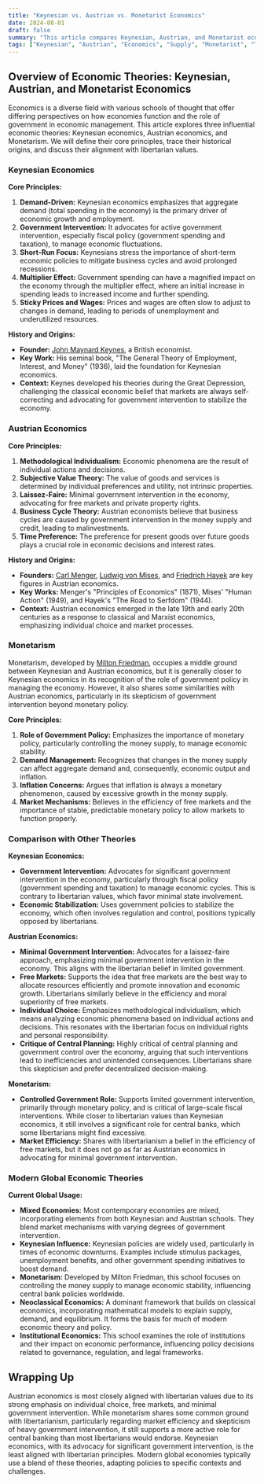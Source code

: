 ```yaml
---
title: "Keynesian vs. Austrian vs. Monetarist Economics" 
date: 2024-08-01
draft: false
summary: "This article compares Keynesian, Austrian, and Monetarist economic theories, discussing their core principles, historical origins, and key figures. It highlights Austrian economics as the closest to libertarian values and examines the influence of these theories on modern global economic policies."
tags: ["Keynesian", "Austrian", "Economics", "Supply", "Monetarist", "Theory"]
---
```


## Overview of Economic Theories: Keynesian, Austrian, and Monetarist Economics

Economics is a diverse field with various schools of thought that offer differing perspectives on how economies function and the role of government in economic management. This article explores three influential economic theories: Keynesian economics, Austrian economics, and Monetarism. We will define their core principles, trace their historical origins, and discuss their alignment with libertarian values.

### Keynesian Economics

**Core Principles:**

1. **Demand-Driven:** Keynesian economics emphasizes that aggregate demand (total spending in the economy) is the primary driver of economic growth and employment.
2. **Government Intervention:** It advocates for active government intervention, especially fiscal policy (government spending and taxation), to manage economic fluctuations.
3. **Short-Run Focus:** Keynesians stress the importance of short-term economic policies to mitigate business cycles and avoid prolonged recessions.
4. **Multiplier Effect:** Government spending can have a magnified impact on the economy through the multiplier effect, where an initial increase in spending leads to increased income and further spending.
5. **Sticky Prices and Wages:** Prices and wages are often slow to adjust to changes in demand, leading to periods of unemployment and underutilized resources.

**History and Origins:**

- **Founder:** [John Maynard Keynes](https://en.wikipedia.org/wiki/John_Maynard_Keynes), a British economist.
- **Key Work:** His seminal book, "The General Theory of Employment, Interest, and Money" (1936), laid the foundation for Keynesian economics.
- **Context:** Keynes developed his theories during the Great Depression, challenging the classical economic belief that markets are always self-correcting and advocating for government intervention to stabilize the economy.

### Austrian Economics

**Core Principles:**

1. **Methodological Individualism:** Economic phenomena are the result of individual actions and decisions.
2. **Subjective Value Theory:** The value of goods and services is determined by individual preferences and utility, not intrinsic properties.
3. **Laissez-Faire:** Minimal government intervention in the economy, advocating for free markets and private property rights.
4. **Business Cycle Theory:** Austrian economists believe that business cycles are caused by government intervention in the money supply and credit, leading to malinvestments.
5. **Time Preference:** The preference for present goods over future goods plays a crucial role in economic decisions and interest rates.

**History and Origins:**

- **Founders:** [Carl Menger](https://en.wikipedia.org/wiki/Carl_Menger), [Ludwig von Mises](https://en.wikipedia.org/wiki/Ludwig_von_Mises), and [Friedrich Hayek](https://en.wikipedia.org/wiki/Friedrich_Hayek) are key figures in Austrian economics.
- **Key Works:** Menger's "Principles of Economics" (1871), Mises' "Human Action" (1949), and Hayek's "The Road to Serfdom" (1944).
- **Context:** Austrian economics emerged in the late 19th and early 20th centuries as a response to classical and Marxist economics, emphasizing individual choice and market processes.

### Monetarism

Monetarism, developed by [Milton Friedman](https://en.wikipedia.org/wiki/Milton_Friedman), occupies a middle ground between Keynesian and Austrian economics, but it is generally closer to Keynesian economics in its recognition of the role of government policy in managing the economy. However, it also shares some similarities with Austrian economics, particularly in its skepticism of government intervention beyond monetary policy.

**Core Principles:**

1. **Role of Government Policy:** Emphasizes the importance of monetary policy, particularly controlling the money supply, to manage economic stability.
2. **Demand Management:** Recognizes that changes in the money supply can affect aggregate demand and, consequently, economic output and inflation.
3. **Inflation Concerns:** Argues that inflation is always a monetary phenomenon, caused by excessive growth in the money supply.
4. **Market Mechanisms:** Believes in the efficiency of free markets and the importance of stable, predictable monetary policy to allow markets to function properly.

### Comparison with Other Theories

**Keynesian Economics:**

- **Government Intervention:** Advocates for significant government intervention in the economy, particularly through fiscal policy (government spending and taxation) to manage economic cycles. This is contrary to libertarian values, which favor minimal state involvement.
- **Economic Stabilization:** Uses government policies to stabilize the economy, which often involves regulation and control, positions typically opposed by libertarians.

**Austrian Economics:**

- **Minimal Government Intervention:** Advocates for a laissez-faire approach, emphasizing minimal government intervention in the economy. This aligns with the libertarian belief in limited government.
- **Free Markets:** Supports the idea that free markets are the best way to allocate resources efficiently and promote innovation and economic growth. Libertarians similarly believe in the efficiency and moral superiority of free markets.
- **Individual Choice:** Emphasizes methodological individualism, which means analyzing economic phenomena based on individual actions and decisions. This resonates with the libertarian focus on individual rights and personal responsibility.
- **Critique of Central Planning:** Highly critical of central planning and government control over the economy, arguing that such interventions lead to inefficiencies and unintended consequences. Libertarians share this skepticism and prefer decentralized decision-making.

**Monetarism:**

- **Controlled Government Role:** Supports limited government intervention, primarily through monetary policy, and is critical of large-scale fiscal interventions. While closer to libertarian values than Keynesian economics, it still involves a significant role for central banks, which some libertarians might find excessive.
- **Market Efficiency:** Shares with libertarianism a belief in the efficiency of free markets, but it does not go as far as Austrian economics in advocating for minimal government intervention.

### Modern Global Economic Theories

**Current Global Usage:**

- **Mixed Economies:** Most contemporary economies are mixed, incorporating elements from both Keynesian and Austrian schools. They blend market mechanisms with varying degrees of government intervention.
- **Keynesian Influence:** Keynesian policies are widely used, particularly in times of economic downturns. Examples include stimulus packages, unemployment benefits, and other government spending initiatives to boost demand.
- **Monetarism:** Developed by Milton Friedman, this school focuses on controlling the money supply to manage economic stability, influencing central bank policies worldwide.
- **Neoclassical Economics:** A dominant framework that builds on classical economics, incorporating mathematical models to explain supply, demand, and equilibrium. It forms the basis for much of modern economic theory and policy.
- **Institutional Economics:** This school examines the role of institutions and their impact on economic performance, influencing policy decisions related to governance, regulation, and legal frameworks.

## Wrapping Up

Austrian economics is most closely aligned with libertarian values due to its strong emphasis on individual choice, free markets, and minimal government intervention. While monetarism shares some common ground with libertarianism, particularly regarding market efficiency and skepticism of heavy government intervention, it still supports a more active role for central banking than most libertarians would endorse. Keynesian economics, with its advocacy for significant government intervention, is the least aligned with libertarian principles. Modern global economies typically use a blend of these theories, adapting policies to specific contexts and challenges.
